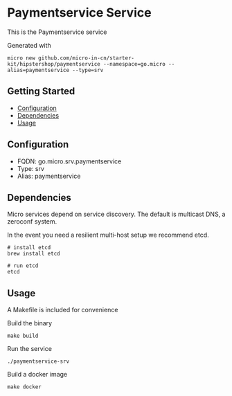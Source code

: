 # Paymentservice Service

This is the Paymentservice service

Generated with

```
micro new github.com/micro-in-cn/starter-kit/hipstershop/paymentservice --namespace=go.micro --alias=paymentservice --type=srv
```

## Getting Started

- [Configuration](#configuration)
- [Dependencies](#dependencies)
- [Usage](#usage)

## Configuration

- FQDN: go.micro.srv.paymentservice
- Type: srv
- Alias: paymentservice

## Dependencies

Micro services depend on service discovery. The default is multicast DNS, a zeroconf system.

In the event you need a resilient multi-host setup we recommend etcd.

```
# install etcd
brew install etcd

# run etcd
etcd
```

## Usage

A Makefile is included for convenience

Build the binary

```
make build
```

Run the service
```
./paymentservice-srv
```

Build a docker image
```
make docker
```